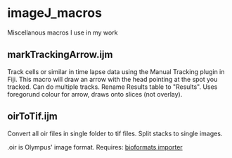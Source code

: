 # imageJ_macros
Miscellanous macros I use in my work



## markTrackingArrow.ijm
Track cells or similar in time lapse data using the Manual Tracking plugin in Fiji.
This macro will draw an arrow with the head pointing at the spot you tracked. 
Can do multiple tracks.
Rename Results table to "Results".
Uses foregorund colour for arrow, draws onto slices (not overlay). 


## oirToTif.ijm
Convert all oir files in single folder to tif files.
Split stacks  to single images. 

.oir is Olympus' image format.
Requires: [bioformats importer](https://www.openmicroscopy.org/bio-formats/downloads)
